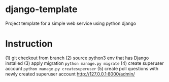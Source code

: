 # django-template
Project template for a simple web service using python django

# Instruction
(1) git checkout from branch 
(2) source python3 env that has Django installed
(3) apply migration 
    `python manage.py migrate`
(4) create superuser account 
    `python manage.py createsuperuser` 
(5) create poll questions with newly created superuser account 
    http://127.0.0.1:8000/admin/
